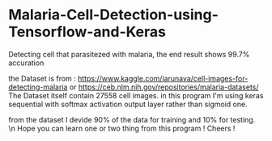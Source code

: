 # Malaria-Cell-Detection-using-Tensorflow-and-Keras
Detecting cell that parasitezed with malaria, the end result shows 99.7% accuration

the Dataset is from : https://www.kaggle.com/iarunava/cell-images-for-detecting-malaria or https://ceb.nlm.nih.gov/repositories/malaria-datasets/
The Dataset itself contain 27558 cell images.
in this program I'm using keras sequential with softmax activation output layer rather than sigmoid one. 

from the dataset I devide 90% of the data for training and 10% for testing. \n
Hope you can learn one or two thing from this program ! 
Cheers ! 
